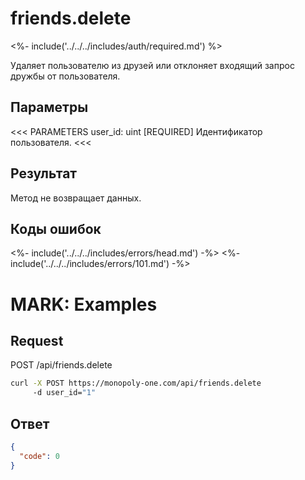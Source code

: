 
# friends.delete

<%- include('../../../includes/auth/required.md') %>

Удаляет пользователю из друзей или отклоняет входящий запрос дружбы от пользователя.

## Параметры

<<< PARAMETERS
user_id: uint [REQUIRED]
Идентификатор пользователя.
<<<

## Результат

Метод не возвращает данных.

## Коды ошибок

<%- include('../../../includes/errors/head.md') -%>
<%- include('../../../includes/errors/101.md') -%>

# MARK: Examples

## Request

POST /api/friends.delete

```bash
curl -X POST https://monopoly-one.com/api/friends.delete
     -d user_id="1"
```

## Ответ

```json
{
  "code": 0
}
```
